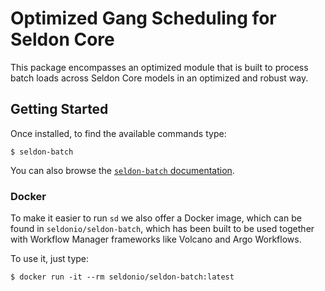 # Optimized Gang Scheduling for Seldon Core

This package encompasses an optimized module that is built to process batch loads across Seldon Core models in an optimized and robust way.

## Getting Started

Once installed, to find the available commands type:

```console
$ seldon-batch
```

You can also browse the [`seldon-batch` documentation](docs/sd.md).

### Docker

To make it easier to run `sd` we also offer a Docker image, which can be found
in `seldonio/seldon-batch`, which has been built to be used together with Workflow Manager frameworks like Volcano and Argo Workflows.

To use it, just type:

```console
$ docker run -it --rm seldonio/seldon-batch:latest
```

